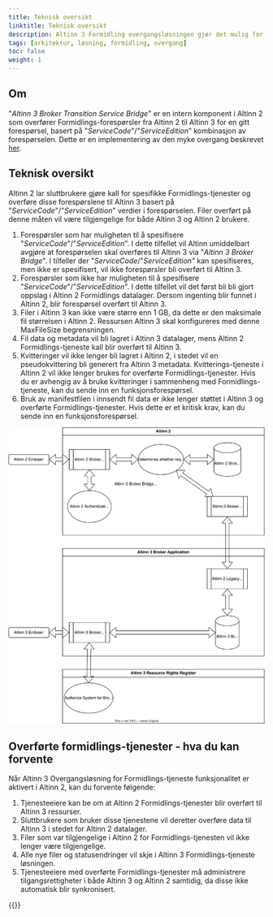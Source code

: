 ```yaml
---
title: Teknisk oversikt
linktitle: Teknisk oversikt
description: Altinn 3 Formidling overgangsløsningen gjør det mulig for serviceeiere som eier Formidlings-tjenester i Altinn 2 å peke disse tjenestene mot Altinn 3 ved hjelp av en intern Altinn 2 bro.
tags: [arkitektur, løsning, formidling, overgang]
toc: false
weight: 1
---
```


## Om

"*Altinn 3 Broker Transition Service Bridge*" er en intern komponent i Altinn 2 som overfører Formidlings-forespørsler fra Altinn 2 til Altinn 3 for en gitt forespørsel, basert på "*ServiceCode*"/"*ServiceEdition*" kombinasjon av forespørselen.
Dette er en implementering av den myke overgang beskrevet [her](../../solution-architecture/#myk-overgang-fra-altinn-2-til-altinn-3).

## Teknisk oversikt

Altinn 2 lar sluttbrukere gjøre kall for spesifikke Formidlings-tjenester og overføre disse forespørslene til Altinn 3 basert på "*ServiceCode*"/"*ServiceEdition*" verdier i forespørselen.
Filer overført på denne måten vil være tilgjengelige for både Altinn 3 og Altinn 2 brukere.

1. Forespørsler som har muligheten til å spesifisere "*ServiceCode*"/"*ServiceEdition*".
I dette tilfellet vil Altinn umiddelbart avgjøre at forespørselen skal overføres til Altinn 3 via "*Altinn 3 Broker Bridge*".
I tilfeller der "*ServiceCode*/"*ServiceEdition"* kan spesifiseres, men ikke er spesifisert, vil ikke forespørsler bli overført til Altinn 3.
2. Forespørsler som ikke har muligheten til å spesifisere "*ServiceCode*"/"*ServiceEdition*".
I dette tilfellet vil det først bli bli gjort oppslag i Altinn 2 Formidlings datalager. Dersom ingenting blir funnet i Altinn 2, blir forespørsel overført til Altinn 3.
3. Filer i Altinn 3 kan ikke være større enn 1 GB, da dette er den maksimale fil størrelsen i Altinn 2. Ressursen Altinn 3 skal konfigureres med denne MaxFileSize begrensningen.
4. Fil data og metadata vil bli lagret i Altinn 3 datalager, mens Altinn 2 Formidlings-tjeneste kall blir overført til Altinn 3.
5. Kvitteringer vil ikke lenger bli lagret i Altinn 2, i stedet vil en pseudokvittering bli generert fra Altinn 3 metadata. Kvitterings-tjeneste i Altinn 2 vil ikke lenger brukes for overførte Formidlings-tjenester. Hvis du er avhengig av å bruke kvitteringer i sammenheng med Formidlings-tjeneste, kan du sende inn en funksjonsforespørsel.
6. Bruk av manifestfilen i innsendt fil data er ikke lenger støttet i Altinn 3 og overførte Formidlings-tjenester. Hvis dette er et kritisk krav, kan du sende inn en funksjonsforespørsel.

<img src="altinn3-broker-transition-flowchart.svg" />

## Overførte formidlings-tjenester - hva du kan forvente
Når Altinn 3 Overgangsløsning for Formidlings-tjeneste funksjonalitet er aktivert i Altinn 2, kan du forvente følgende:
1. Tjenesteeiere kan be om at Altinn 2 Formidlings-tjenester blir overført til Altinn 3 ressurser.
2. Sluttbrukere som bruker disse tjenestene vil deretter overføre data til Altinn 3 i stedet for Altinn 2 datalager.
3. Filer som var tilgjengelige i Altinn 2 for Formidlings-tjenesten vil ikke lenger være tilgjengelige.
4. Alle nye filer og statusendringer vil skje i Altinn 3 Formidlings-tjeneste løsningen.
5. Tjenesteeiere med overførte Formidlings-tjenester må administrere tilgangsrettigheter i både Altinn 3 og Altinn 2 samtidig, da disse ikke automatisk blir synkronisert.

{{<children />}}


